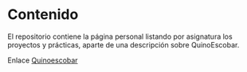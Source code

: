 # Contenido

El repositorio contiene la página personal listando por asignatura los proyectos y prácticas, aparte de una descripción sobre QuinoEscobar.

Enlace [Quinoescobar](https://quinoescobar.github.io)
